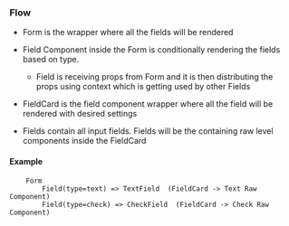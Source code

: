 ### Flow

- Form is the wrapper where all the fields will be rendered

- Field Component inside the Form is conditionally rendering the fields based on type. 
    - Field is receiving props from Form and it is then distributing the props using context which is getting used by other Fields

- FieldCard is the field component wrapper where all the field will be rendered with desired settings

- Fields contain all input fields. Fields will be the containing raw level components inside the FieldCard

#### Example

```text
    Form
        Field(type=text) => TextField  (FieldCard -> Text Raw Component)
        Field(type=check) => CheckField  (FieldCard -> Check Raw Component)
```
